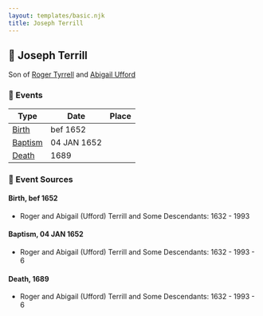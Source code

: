 ```yaml
---
layout: templates/basic.njk
title: Joseph Terrill
---
```

## 🔵 Joseph Terrill

Son of [Roger Tyrrell](/people/2/2108514) and [Abigail Ufford](/people/9/99473444)

### 📆 Events

Type | Date | Place
------ | ------ | ------
[Birth](#event-daff6c82-93f5-4e2b-9319-8708906d21a4) | bef 1652 |
[Baptism](#event-4118490d-4d28-46ac-98af-97c5f5834c05) | 04 JAN 1652 |
[Death](#event-baa1de88-8517-4d6e-ac7e-1de26a66f1ca) | 1689 |

### 📰 Event Sources

#### <a id="event-daff6c82-93f5-4e2b-9319-8708906d21a4"></a> Birth, bef 1652
* Roger and Abigail (Ufford) Terrill and Some Descendants: 1632 - 1993

#### <a id="event-4118490d-4d28-46ac-98af-97c5f5834c05"></a> Baptism, 04 JAN 1652
* Roger and Abigail (Ufford) Terrill and Some Descendants: 1632 - 1993  - 6

#### <a id="event-baa1de88-8517-4d6e-ac7e-1de26a66f1ca"></a> Death, 1689
* Roger and Abigail (Ufford) Terrill and Some Descendants: 1632 - 1993  - 6